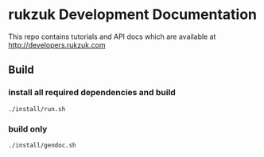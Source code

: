# rukzuk Development Documentation

This repo contains tutorials and API docs which are available at http://developers.rukzuk.com

## Build

### install all required dependencies and build

    ./install/run.sh


### build only

    ./install/gendoc.sh

